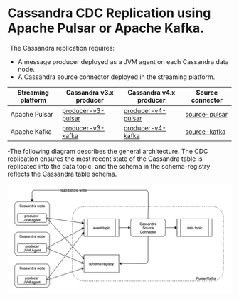 # Cassandra CDC Replication using Apache Pulsar or Apache Kafka.

-The Cassandra replication requires:
* A message producer deployed as a JVM agent on each Cassandra data node.
* A Cassandra source connector deployed in the streaming platform.

| Streaming platform | Cassandra v3.x producer | Cassandra v4.x producer  | Source connector |
| ---                | ---                     | ---                      | ---              |
| Apache Pulsar      | [producer-v3-pulsar](producer-v3-pulsar) | [producer-v4-pulsar](producer-v4-pulsar) | [source-pulsar](source-pulsar) |
| Apache Kafka       | [producer-v3-kafka](producer-v3-kafka)   | [producer-v4-kafka](producer-v4-kafka)   | [source-kafka](source-kafka)   |

-The following diagram describes the general architecture.
The CDC replication ensures the most recent state of the Cassandra table is replicated into the data topic,
and the schema in the schema-registry reflects the Cassandra table schema.

![Cassandra-source-connector](docs/images/cassandra-source-connector.png)
